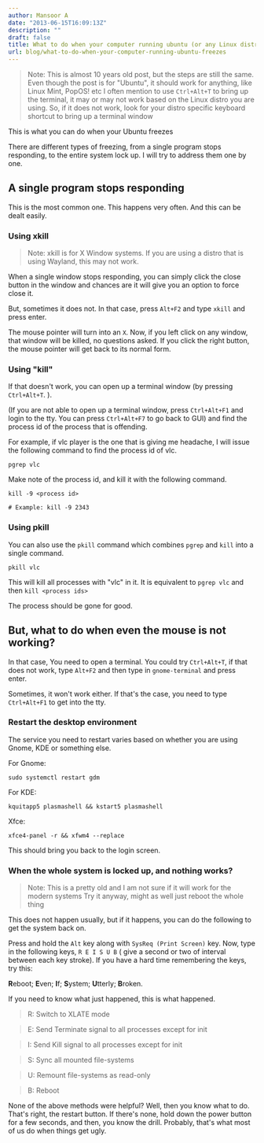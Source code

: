 ```yaml
---
author: Mansoor A
date: "2013-06-15T16:09:13Z"
description: ""
draft: false
title: What to do when your computer running ubuntu (or any Linux distro) freezes?
url: blog/what-to-do-when-your-computer-running-ubuntu-freezes
---
```


> Note: This is almost 10 years old post, but the steps are still the same. 
> Even though the post is for "Ubuntu", it should work for anything, like Linux Mint, PopOS! etc
> I often mention to use `Ctrl+Alt+T` to bring up the terminal, it may or may not work based on the Linux distro you
> are using. So, if it does not work, look for your distro specific keyboard shortcut to bring up
> a terminal window

This is what you can do when your Ubuntu freezes

There are different types of freezing, from a single program stops responding, to the entire system lock up. I will try to address them one by one.

## A single program stops responding
This is the most common one. This happens very often. And this can be dealt easily. 


### Using xkill

> Note: xkill is for X Window systems. If you are using a distro that is using Wayland, this may
> not work.

When a single window stops responding, you can simply click the close button in the 
window and chances are it will give you an option to force close it. 

But, sometimes it does not. In that case, press `Alt+F2` and type `xkill` and press enter. 

The mouse pointer will turn into an `X`. Now, if you left click on any window, that window will be killed, no questions asked. If you click the right button, the mouse pointer will get back to its normal form.

### Using "kill"

If that doesn't work, you can open up a terminal window (by pressing `Ctrl+Alt+T`. ). 

(If you are not able to open up a terminal window, press `Ctrl+Alt+F1` and login to the tty. You can press `Ctrl+Alt+F7` to go back to GUI) and find the process id of the process that is offending.

For example, if vlc player is the one that is giving me headache, I will issue the following command to find the process id of vlc.

```shell
pgrep vlc
```

Make note of the process id, and kill it with the following command.
```shell
kill -9 <process id>

# Example: kill -9 2343
```

### Using pkill

You can also use the `pkill` command which combines `pgrep` and `kill` into a single command.
```
pkill vlc
```
This will kill all processes with "vlc" in it. It is equivalent to `pgrep vlc` and then `kill <process ids>`

The process should be gone for good.

## But, what to do when even the mouse is not working?

In that case, You need to open a terminal. You could try `Ctrl+Alt+T`, 
if that does not work, type `Alt+F2` and then type in `gnome-terminal` and press enter. 

Sometimes, it won't work either. If that's the case, you need to type `Ctrl+Alt+F1` to get into the tty. 

### Restart the desktop environment

The service you need to restart varies based on whether you are using Gnome, KDE or something else.

For Gnome:
```shell
sudo systemctl restart gdm
```

For KDE:
```shell
kquitapp5 plasmashell && kstart5 plasmashell
```

Xfce:
```shell
xfce4-panel -r && xfwm4 --replace
```
This should bring you back to the login screen.


### When the whole system is locked up, and nothing works?

> Note: This is a pretty old and I am not sure if it will work for the modern systems
> Try it anyway, might as well just reboot the whole thing 

This does not happen usually, but if it happens, you can do the following to get the system back on.

Press and hold the `Alt` key along with `SysReq (Print Screen)` key. Now, type in the following keys, `R E I S U B` ( give a second or two of interval between each key stroke). If you have a hard time remembering the keys, try this:  

**R**eboot; **E**ven; **I**f; **S**ystem; **U**tterly; **B**roken.

If you need to know what just happened, this is what happened.

> R: Switch to XLATE mode
  
> E: Send Terminate signal to all processes except for init
  
> I: Send Kill signal to all processes except for init
  
> S: Sync all mounted file-systems
  
> U: Remount file-systems as read-only
  
> B: Reboot

None of the above methods were helpful? Well, then you know what to do. That's right, the restart button. If there's none, hold down the power button for a few seconds, and then, you know the drill. Probably, that's what most of us do when things get ugly.

